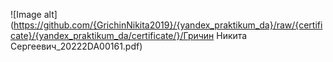 ![Image alt](https://github.com/{GrichinNikita2019}/{yandex_praktikum_da}/raw/{certificate}/{yandex_praktikum_da/certificate/}/Гричин Никита Сергеевич_20222DA00161.pdf)
